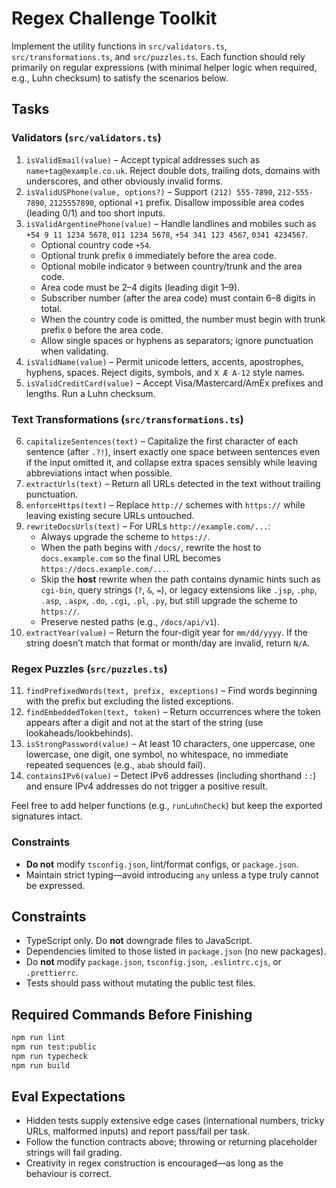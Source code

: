 # Regex Challenge Toolkit

Implement the utility functions in `src/validators.ts`, `src/transformations.ts`, and `src/puzzles.ts`. Each function should rely primarily on regular expressions (with minimal helper logic when required, e.g., Luhn checksum) to satisfy the scenarios below.

## Tasks

### Validators (`src/validators.ts`)
1. `isValidEmail(value)` – Accept typical addresses such as `name+tag@example.co.uk`. Reject double dots, trailing dots, domains with underscores, and other obviously invalid forms.
2. `isValidUSPhone(value, options?)` – Support `(212) 555-7890`, `212-555-7890`, `2125557890`, optional `+1` prefix. Disallow impossible area codes (leading 0/1) and too short inputs.
3. `isValidArgentinePhone(value)` – Handle landlines and mobiles such as `+54 9 11 1234 5678`, `011 1234 5678`, `+54 341 123 4567`, `0341 4234567`.
   - Optional country code `+54`.
   - Optional trunk prefix `0` immediately before the area code.
   - Optional mobile indicator `9` between country/trunk and the area code.
   - Area code must be 2–4 digits (leading digit 1–9).
   - Subscriber number (after the area code) must contain 6–8 digits in total.
   - When the country code is omitted, the number must begin with trunk prefix `0` before the area code.
   - Allow single spaces or hyphens as separators; ignore punctuation when validating.
4. `isValidName(value)` – Permit unicode letters, accents, apostrophes, hyphens, spaces. Reject digits, symbols, and `X Æ A-12` style names.
5. `isValidCreditCard(value)` – Accept Visa/Mastercard/AmEx prefixes and lengths. Run a Luhn checksum.

### Text Transformations (`src/transformations.ts`)
6. `capitalizeSentences(text)` – Capitalize the first character of each sentence (after `.?!`), insert exactly one space between sentences even if the input omitted it, and collapse extra spaces sensibly while leaving abbreviations intact when possible.
7. `extractUrls(text)` – Return all URLs detected in the text without trailing punctuation.
8. `enforceHttps(text)` – Replace `http://` schemes with `https://` while leaving existing secure URLs untouched.
9. `rewriteDocsUrls(text)` – For URLs `http://example.com/...`:
   - Always upgrade the scheme to `https://`.
   - When the path begins with `/docs/`, rewrite the host to `docs.example.com` so the final URL becomes `https://docs.example.com/...`.
   - Skip the **host** rewrite when the path contains dynamic hints such as `cgi-bin`, query strings (`?`, `&`, `=`), or legacy extensions like `.jsp`, `.php`, `.asp`, `.aspx`, `.do`, `.cgi`, `.pl`, `.py`, but still upgrade the scheme to `https://`.
   - Preserve nested paths (e.g., `/docs/api/v1`).
10. `extractYear(value)` – Return the four-digit year for `mm/dd/yyyy`. If the string doesn’t match that format or month/day are invalid, return `N/A`.

### Regex Puzzles (`src/puzzles.ts`)
11. `findPrefixedWords(text, prefix, exceptions)` – Find words beginning with the prefix but excluding the listed exceptions.
12. `findEmbeddedToken(text, token)` – Return occurrences where the token appears after a digit and not at the start of the string (use lookaheads/lookbehinds).
13. `isStrongPassword(value)` – At least 10 characters, one uppercase, one lowercase, one digit, one symbol, no whitespace, no immediate repeated sequences (e.g., `abab` should fail).
14. `containsIPv6(value)` – Detect IPv6 addresses (including shorthand `::`) and ensure IPv4 addresses do not trigger a positive result.

Feel free to add helper functions (e.g., `runLuhnCheck`) but keep the exported signatures intact.

### Constraints
- **Do not** modify `tsconfig.json`, lint/format configs, or `package.json`.
- Maintain strict typing—avoid introducing `any` unless a type truly cannot be expressed.

## Constraints
- TypeScript only. Do **not** downgrade files to JavaScript.
- Dependencies limited to those listed in `package.json` (no new packages).
- Do **not** modify `package.json`, `tsconfig.json`, `.eslintrc.cjs`, or `.prettierrc`.
- Tests should pass without mutating the public test files.

## Required Commands Before Finishing
```bash
npm run lint
npm run test:public
npm run typecheck
npm run build
```

## Eval Expectations
- Hidden tests supply extensive edge cases (international numbers, tricky URLs, malformed inputs) and report pass/fail per task.
- Follow the function contracts above; throwing or returning placeholder strings will fail grading.
- Creativity in regex construction is encouraged—as long as the behaviour is correct.
